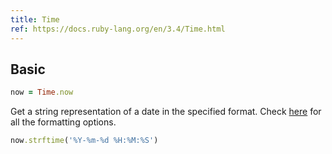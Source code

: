 ```yaml
---
title: Time
ref: https://docs.ruby-lang.org/en/3.4/Time.html
---
```


## Basic

```ruby
now = Time.now
```

Get a string representation of a date in the specified format.
Check [here](https://docs.ruby-lang.org/en/3.4/strftime_formatting_rdoc.html)
for all the formatting options.

```ruby
now.strftime('%Y-%m-%d %H:%M:%S')
```
